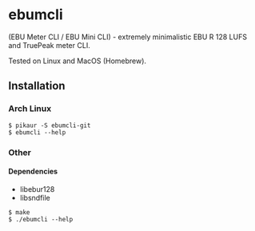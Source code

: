 # ebumcli

(EBU Meter CLI / EBU Mini CLI) - extremely minimalistic EBU R 128 LUFS and TruePeak meter CLI.

Tested on Linux and MacOS (Homebrew).


## Installation

### Arch Linux

```console
$ pikaur -S ebumcli-git
$ ebumcli --help
```


### Other

#### Dependencies

 - libebur128
 - libsndfile

```console
$ make
$ ./ebumcli --help
```

